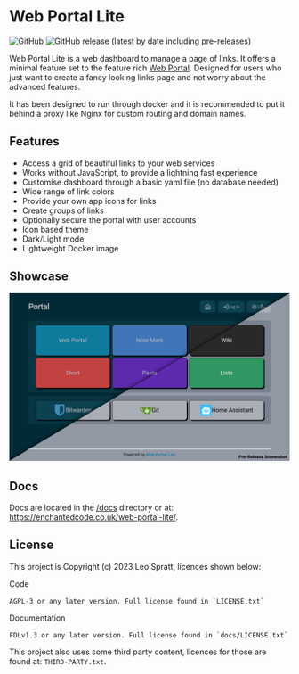 # Web Portal Lite
![GitHub](https://img.shields.io/github/license/enchant97/web-portal-lite?style=flat-square)
![GitHub release (latest by date including pre-releases)](https://img.shields.io/github/v/release/enchant97/web-portal-lite?include_prereleases&label=latest%20release&style=flat-square)

Web Portal Lite is a web dashboard to manage a page of links. It offers a minimal feature set to the feature rich [Web Portal](https://github.com/enchant97/web-portal). Designed for users who just want to create a fancy looking links page and not worry about the advanced features.

It has been designed to run through docker and it is recommended to put it behind a proxy like Nginx for custom routing and domain names.

## Features
- Access a grid of beautiful links to your web services
- Works without JavaScript, to provide a lightning fast experience
- Customise dashboard through a basic yaml file (no database needed)
- Wide range of link colors
- Provide your own app icons for links
- Create groups of links
- Optionally secure the portal with user accounts
- Icon based theme
- Dark/Light mode
- Lightweight Docker image

## Showcase
[![web-portal-lite showcase image, showing dark and light themes](docs/assets/showcase.png)](docs/assets/showcase.png)


## Docs
Docs are located in the [/docs](docs/index.md) directory or at: <https://enchantedcode.co.uk/web-portal-lite/>.

## License
This project is Copyright (c) 2023 Leo Spratt, licences shown below:

Code

    AGPL-3 or any later version. Full license found in `LICENSE.txt`

Documentation

    FDLv1.3 or any later version. Full license found in `docs/LICENSE.txt`

This project also uses some third party content, licences for those are found at: `THIRD-PARTY.txt`.
